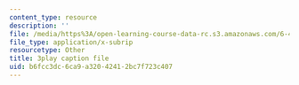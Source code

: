 ```yaml
---
content_type: resource
description: ''
file: /media/https%3A/open-learning-course-data-rc.s3.amazonaws.com/6-450-principles-of-digital-communications-i-fall-2006/b6fcc3dc6ca9a32042412bc7f723c407_skW0oXoAU0M.srt
file_type: application/x-subrip
resourcetype: Other
title: 3play caption file
uid: b6fcc3dc-6ca9-a320-4241-2bc7f723c407
---
```

